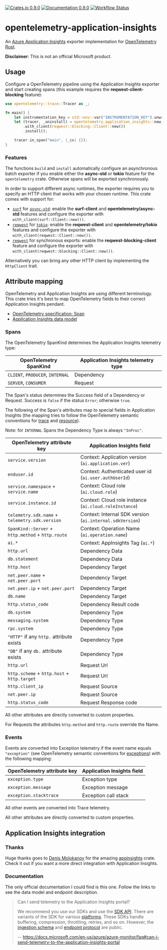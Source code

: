 [![Crates.io 0.9.0](https://img.shields.io/crates/v/opentelemetry-application-insights.svg)](https://crates.io/crates/opentelemetry-application-insights)
[![Documentation 0.9.0](https://docs.rs/opentelemetry-application-insights/badge.svg)](https://docs.rs/opentelemetry-application-insights)
[![Workflow Status](https://github.com/frigus02/opentelemetry-application-insights/workflows/CI/badge.svg)](https://github.com/frigus02/opentelemetry-application-insights/actions?query=workflow%3A%22CI%22)

# opentelemetry-application-insights

An [Azure Application Insights] exporter implementation for [OpenTelemetry Rust].

[Azure Application Insights]: https://docs.microsoft.com/en-us/azure/azure-monitor/app/app-insights-overview
[OpenTelemetry Rust]: https://github.com/open-telemetry/opentelemetry-rust

**Disclaimer**: This is not an official Microsoft product.

## Usage

Configure a OpenTelemetry pipeline using the Application Insights exporter and start creating
spans (this example requires the **reqwest-client-blocking** feature):

```rust
use opentelemetry::trace::Tracer as _;

fn main() {
    let instrumentation_key = std::env::var("INSTRUMENTATION_KEY").unwrap();
    let (tracer, _uninstall) = opentelemetry_application_insights::new_pipeline(instrumentation_key)
        .with_client(reqwest::blocking::Client::new())
        .install();

    tracer.in_span("main", |_cx| {});
}
```

### Features

The functions `build` and `install` automatically configure an asynchronous batch exporter if
you enable either the **async-std** or **tokio** feature for the `opentelemetry` crate.
Otherwise spans will be exported synchronously.

In order to support different async runtimes, the exporter requires you to specify an HTTP
client that works with your chosen runtime. This crate comes with support for:

- [`surf`] for [`async-std`]: enable the **surf-client** and **opentelemetry/async-std**
  features and configure the exporter with `with_client(surf::Client::new())`.
- [`reqwest`] for [`tokio`]: enable the **reqwest-client** and **opentelemetry/tokio** features
  and configure the exporter with `with_client(reqwest::Client::new())`.
- [`reqwest`] for synchronous exports: enable the **reqwest-blocking-client** feature and
  configure the exporter with `with_client(reqwest::blocking::Client::new())`.

[`async-std`]: https://crates.io/crates/async-std
[`reqwest`]: https://crates.io/crates/reqwest
[`surf`]: https://crates.io/crates/surf
[`tokio`]: https://crates.io/crates/tokio

Alternatively you can bring any other HTTP client by implementing the `HttpClient` trait.

## Attribute mapping

OpenTelemetry and Application Insights are using different terminology. This crate tries it's
best to map OpenTelemetry fields to their correct Application Insights pendant.

- [OpenTelemetry specification: Span](https://github.com/open-telemetry/opentelemetry-specification/blob/master/specification/trace/api.md#span)
- [Application Insights data model](https://docs.microsoft.com/en-us/azure/azure-monitor/app/data-model)

### Spans

The OpenTelemetry SpanKind determines the Application Insights telemetry type:

| OpenTelemetry SpanKind           | Application Insights telemetry type |
| -------------------------------- | ----------------------------------- |
| `CLIENT`, `PRODUCER`, `INTERNAL` | Dependency                          |
| `SERVER`, `CONSUMER`             | Request                             |

The Span's status determines the Success field of a Dependency or Request. Success is `false` if
the status `Error`; otherwise `true`.

The following of the Span's attributes map to special fields in Application Insights (the
mapping tries to follow the OpenTelemetry semantic conventions for [trace] and [resource]).

Note: for `INTERNAL` Spans the Dependency Type is always `"InProc"`.

[trace]: https://github.com/open-telemetry/opentelemetry-specification/tree/master/specification/trace/semantic_conventions
[resource]: https://github.com/open-telemetry/opentelemetry-specification/tree/master/specification/resource/semantic_conventions

| OpenTelemetry attribute key                       | Application Insights field                               |
| ------------------------------------------------- | -----------------------------------------------------    |
| `service.version`                                 | Context: Application version (`ai.application.ver`)      |
| `enduser.id`                                      | Context: Authenticated user id (`ai.user.authUserId`)    |
| `service.namespace` + `service.name`              | Context: Cloud role (`ai.cloud.role`)                    |
| `service.instance.id`                             | Context: Cloud role instance (`ai.cloud.roleInstance`)   |
| `telemetry.sdk.name` + `telemetry.sdk.version`    | Context: Internal SDK version (`ai.internal.sdkVersion`) |
| `SpanKind::Server` + `http.method` + `http.route` | Context: Operation Name (`ai.operation.name`)            |
| `ai.*`                                            | Context: AppInsights Tag (`ai.*`)                        |
| `http.url`                                        | Dependency Data                                          |
| `db.statement`                                    | Dependency Data                                          |
| `http.host`                                       | Dependency Target                                        |
| `net.peer.name` + `net.peer.port`                 | Dependency Target                                        |
| `net.peer.ip` + `net.peer.port`                   | Dependency Target                                        |
| `db.name`                                         | Dependency Target                                        |
| `http.status_code`                                | Dependency Result code                                   |
| `db.system`                                       | Dependency Type                                          |
| `messaging.system`                                | Dependency Type                                          |
| `rpc.system`                                      | Dependency Type                                          |
| `"HTTP"` if any `http.` attribute exists          | Dependency Type                                          |
| `"DB"` if any `db.` attribute exists              | Dependency Type                                          |
| `http.url`                                        | Request Url                                              |
| `http.scheme` + `http.host` + `http.target`       | Request Url                                              |
| `http.client_ip`                                  | Request Source                                           |
| `net.peer.ip`                                     | Request Source                                           |
| `http.status_code`                                | Request Response code                                    |

All other attributes are directly converted to custom properties.

For Requests the attributes `http.method` and `http.route` override the Name.

### Events

Events are converted into Exception telemetry if the event name equals `"exception"` (see
OpenTelemetry semantic conventions for [exceptions]) with the following mapping:

| OpenTelemetry attribute key | Application Insights field |
| --------------------------- | -------------------------- |
| `exception.type`            | Exception type             |
| `exception.message`         | Exception message          |
| `exception.stacktrace`      | Exception call stack       |

All other events are converted into Trace telemetry.

All other attributes are directly converted to custom properties.

[exceptions]: https://github.com/open-telemetry/opentelemetry-specification/blob/master/specification/trace/semantic_conventions/exceptions.md

## Application Insights integration

### Thanks

Huge thanks goes to [Denis Molokanov] for the amazing [appinsights] crate.
Check it out if you want a more direct integration with Application Insights.

[Denis Molokanov]: https://github.com/dmolokanov
[appinsights]: https://github.com/dmolokanov/appinsights-rs

### Documentation

The only official documentation I could find is this one. Follow the links to
see the data model and endpoint description.

> Can I send telemetry to the Application Insights portal?
>
> We recommend you use our SDKs and use the [SDK API]. There are variants of
> the SDK for various [platforms]. These SDKs handle buffering, compression,
> throttling, retries, and so on. However, the [ingestion schema] and [endpoint
> protocol] are public.
>
> -- https://docs.microsoft.com/en-us/azure/azure-monitor/faq#can-i-send-telemetry-to-the-application-insights-portal

[SDK API]: https://docs.microsoft.com/en-us/azure/azure-monitor/app/api-custom-events-metrics
[platforms]: https://docs.microsoft.com/en-us/azure/azure-monitor/app/platforms
[ingestion schema]: https://github.com/microsoft/ApplicationInsights-dotnet/tree/master/BASE/Schema/PublicSchema
[endpoint protocol]: https://github.com/Microsoft/ApplicationInsights-Home/blob/master/EndpointSpecs/ENDPOINT-PROTOCOL.md

